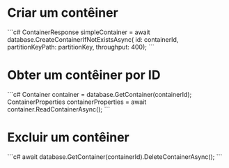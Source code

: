 <h1>Criar um contêiner</h1>
```c#
ContainerResponse simpleContainer = await database.CreateContainerIfNotExistsAsync( id: containerId, partitionKeyPath: partitionKey, throughput: 400);
```

<h1>Obter um contêiner por ID</h1>
```c#
Container container = database.GetContainer(containerId); ContainerProperties containerProperties = await container.ReadContainerAsync();
```

<h1>Excluir um contêiner</h1>
```c#
await database.GetContainer(containerId).DeleteContainerAsync();
```

